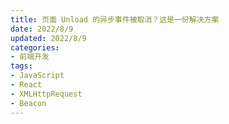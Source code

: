 ```yaml
---
title: 页面 Unload 的异步事件被取消？这是一份解决方案
date: 2022/8/9
updated: 2022/8/9
categories:
- 前端开发
tags:
- JavaScript
- React
- XMLHttpRequest
- Beacon
---
```

